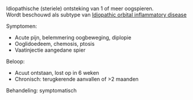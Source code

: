 Idiopathische (steriele) ontsteking van 1 of meer oogspieren.  
Wordt beschouwd als subtype van [Idiopathic orbital inflammatory disease](Idiopathic%20orbital%20inflammatory%20disease.md)
 
Symptomen:
- Acute pijn, belemmering oogbeweging, diplopie
- Ooglidoedeem, chemosis, ptosis
- Vaatinjectie aangedane spier
 
Beloop:
- Acuut ontstaan, lost op in 6 weken
- Chronisch: terugkerende aanvallen of >2 maanden
 
Behandeling: symptomatisch